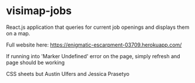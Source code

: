 # visimap-jobs
React.js application that queries for current job openings and displays them on a map.

Full website here: https://enigmatic-escarpment-03709.herokuapp.com/

If running into 'Marker Undefined' error on the page, simply refresh and page should be working

CSS sheets but Austin Ulfers and Jessica Prasetyo
